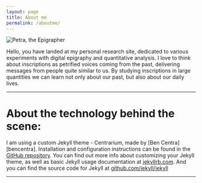 ```yaml
---
layout: page
title: About me
permalink: /aboutme/
---
```


<img src="{{ site.baseurl }}/assets/Petra_Epigrapher.JPG" title="Petra, the Epigrapher" class="profile">

Hello, you have landed at my personal research site, dedicated to various experiments with digital epigraphy and quantitative analysis. I love to think about inscriptions as petrified voices coming from the past, delivering messages from people quite similar to us. By studying inscriptions in large quantities we can learn not only about our past, but also about our daily lives.


---
# About the technology behind the scene:

I am using a custom Jekyll theme - Centrarium, made by [Ben Centra][bencentra]. Installation and configuration instructions can be found in the [GitHub repository](https://github.com/bencentra/centrarium).
You can find out more info about customizing your Jekyll theme, as well as basic Jekyll usage documentation at [jekyllrb.com](http://jekyllrb.com/). And you can find the source code for Jekyll at [github.com/jekyll/jekyll](https://github.com/jekyll/jekyll)

---

[Me on Github]: https://github.com/petrajanouchova
[My ORCID]: https://orcid.org/0000-0002-6349-0540
[My project on OSF]: https://osf.io/fjnw5/
